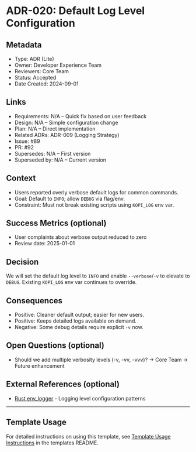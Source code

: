 # ADR-020: Default Log Level Configuration

## Metadata
- Type: ADR (Lite)
- Owner: Developer Experience Team
- Reviewers: Core Team
- Status: Accepted
  <!-- Proposed: Under discussion | Accepted: Approved and to be implemented | Rejected: Considered but not approved | Deprecated: No longer recommended | Superseded: Replaced by another ADR -->
- Date Created: 2024-09-01

## Links
<!-- Internal project artifacts only. For external resources, see External References section -->
- Requirements: N/A – Quick fix based on user feedback
- Design: N/A – Simple configuration change
- Plan: N/A – Direct implementation
- Related ADRs: ADR-009 (Logging Strategy)
- Issue: #89
- PR: #92
- Supersedes: N/A – First version
- Superseded by: N/A – Current version

## Context
<!-- 2–4 bullets describing the problem, constraints, and scope. -->
- Users reported overly verbose default logs for common commands.
- Goal: Default to `INFO`; allow `DEBUG` via flag/env.
- Constraint: Must not break existing scripts using `KOPI_LOG` env var.

## Success Metrics (optional)
<!-- Simple success criteria if measurable -->
- User complaints about verbose output reduced to zero
- Review date: 2025-01-01

## Decision
We will set the default log level to `INFO` and enable `--verbose`/`-v` to elevate to `DEBUG`. Existing `KOPI_LOG` env var continues to override.

## Consequences
<!-- List the key outcomes, split into positives/negatives as needed. -->
- Positive: Cleaner default output; easier for new users.
- Positive: Keeps detailed logs available on demand.
- Negative: Some debug details require explicit `-v` now.

## Open Questions (optional)
<!-- Questions that arose during decision-making -->
- Should we add multiple verbosity levels (-v, -vv, -vvv)? → Core Team → Future enhancement

## External References (optional)
<!-- External standards, specifications, articles, or documentation only -->
- [Rust env_logger](https://docs.rs/env_logger) - Logging level configuration patterns

---

## Template Usage

For detailed instructions on using this template, see [Template Usage Instructions](../README.md#adr-templates-adrmd-and-adr-litemd) in the templates README.

